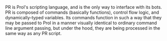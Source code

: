 PR is Prol's scripting language, and is the only way to interface with its bots. PR is composed of commands (basically functions), control flow logic, and dynamically-typed variables. Its commands function in such a way that they may be passed to Prol in a manner visually identical to ordinary command line argument passing, but under the hood, they are being processed in the same way as any PR script.
